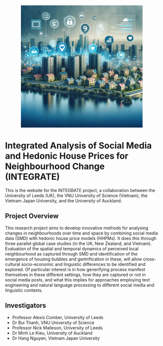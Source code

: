 <p align="center">
<img src="assets/logo.jpg" alt="drawing" width="400"/>
</p>


#  Integrated Analysis of Social Media and Hedonic House Prices for Neighbourhood Change (INTEGRATE)

This is the website for the INTEGRATE project, a collaboration between the University of Leeds (UK), the VNU University of Science (Vietnam), the Vietnam Japan University, and the University of Auckland. 


## Project Overview

This research project aims to develop innovative methods for analysing changes in
neighbourhoods over time and space by combining social media data (SMD) with hedonic house
price models (HHPMs). It does this through three parallel global case studies (in the UK, New
Zealand, and Vietnam). Evaluation of the spatial and temporal dynamics of perceived local
neighbourhood as captured through SMD and identification of the emergence of housing bubbles
and gentrification in these, will allow cross-cultural socio-economic and linguistic differences to be
identified and explored. Of particular interest is in how generifying process manifest themselves in
these different settings, how they are captured or not in social media posts, and what this implies
for approaches employing text engineering and natural language processing to different social
media and linguistic contexts. 


## Investigators

 - Professor Alexis Comber, University of Leeds
 - Dr Bui Thanh, VNU University of Science
 - Professor Nick Malleson, University of Leeds
 - Dr Minh Le Kieu, University of Auckland
 - Dr Hang Nguyen, Vietnam Japan University

